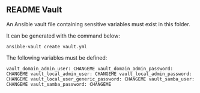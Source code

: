 ## README Vault 

An Ansible vault file containing sensitive variables must exist in this folder. 

It can be generated with the command below:

`ansible-vault create vault.yml`

The following variables must be defined:

`vault_domain_admin_user: CHANGEME
vault_domain_admin_password: CHANGEME
vault_local_admin_user: CHANGEME
vault_local_admin_password: CHANGEME
vault_local_user_generic_password: CHANGEME
vault_samba_user: CHANGEME
vault_samba_password: CHANGEME`
